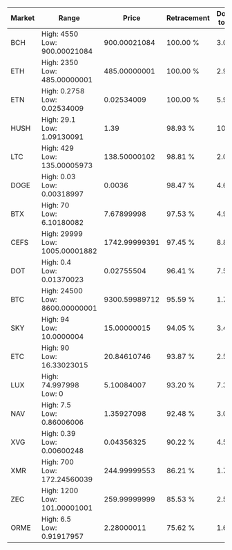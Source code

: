 | Market | Range | Price| Retracement | Doubles to 50% |
| --- | --- | --- | --- | --- |
| BCH | High: 4550<br />Low: 900.00021084 | 900.00021084 | 100.00 % | 3.03 |
| ETH | High: 2350<br />Low: 485.00000001 | 485.00000001 | 100.00 % | 2.92 |
| ETN | High: 0.2758<br />Low: 0.02534009 | 0.02534009 | 100.00 % | 5.94 |
| HUSH | High: 29.1<br />Low: 1.09130091 | 1.39 | 98.93 % | 10.86 |
| LTC | High: 429<br />Low: 135.00005973 | 138.50000102 | 98.81 % | 2.04 |
| DOGE | High: 0.03<br />Low: 0.00318997 | 0.0036 | 98.47 % | 4.61 |
| BTX | High: 70<br />Low: 6.10180082 | 7.67899998 | 97.53 % | 4.96 |
| CEFS | High: 29999<br />Low: 1005.00001882 | 1742.99999391 | 97.45 % | 8.89 |
| DOT | High: 0.4<br />Low: 0.01370023 | 0.02755504 | 96.41 % | 7.51 |
| BTC | High: 24500<br />Low: 8600.00000001 | 9300.59989712 | 95.59 % | 1.78 |
| SKY | High: 94<br />Low: 10.0000004 | 15.00000015 | 94.05 % | 3.47 |
| ETC | High: 90<br />Low: 16.33023015 | 20.84610746 | 93.87 % | 2.55 |
| LUX | High: 74.997998<br />Low: 0 | 5.10084007 | 93.20 % | 7.35 |
| NAV | High: 7.5<br />Low: 0.86006006 | 1.35927098 | 92.48 % | 3.08 |
| XVG | High: 0.39<br />Low: 0.00600248 | 0.04356325 | 90.22 % | 4.55 |
| XMR | High: 700<br />Low: 172.24560039 | 244.99999553 | 86.21 % | 1.78 |
| ZEC | High: 1200<br />Low: 101.00001001 | 259.99999999 | 85.53 % | 2.50 |
| ORME | High: 6.5<br />Low: 0.91917957 | 2.28000011 | 75.62 % | 1.63 |
